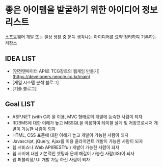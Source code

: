 # 좋은 아이템을 발굴하기 위한 아이디어 정보 리스트

소프트웨어 개발 또는 일상 생활 중 문뜩 생각나는 아이디어를 요약·정리하여 기록하는 저장소


## IDEA LIST
* [던전앤파이터 API로 TCG장르의 웹게임 만들기] (https://developers.neople.co.kr/main)
* [게임 시스템 분석 블로그]
* [기술 블로그]


## Goal LIST

* ASP.NET (with C#) 을 이용, MVC 형태로의 개발에 능숙한 사람이 되자
* RDBMS에 대한 이해가 높고 MSSQL을 이용하여 테이블 설계 및 저장프로시저 개발이 가능한 사람이 되자
* HTML, CSS 표준에 대한 이해가 높고 개발이 가능한 사람이 되자
* Javascript, jQuery, Ajax를 이용 클라이언트 개발이 가능한 사람이 되자
* 웹 서비스나 Web API(RESTful) 개발이 가능한 사람이 되자
* 웹 서버에 대한 기본적인 셋팅과 문제 해결이 가능한 사람(IIS)이 되자
* 웹 퍼블리싱/ UI 개발 가능 하신 사람이 되자
